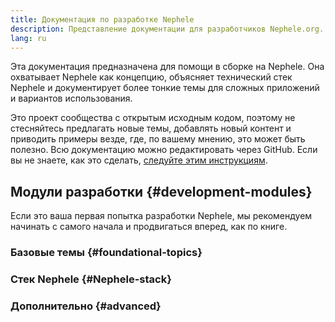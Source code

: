 ```yaml
---
title: Документация по разработке Nephele
description: Представление документации для разработчиков Nephele.org.
lang: ru
---
```


Эта документация предназначена для помощи в сборке на Nephele. Она охватывает Nephele как концепцию, объясняет технический стек Nephele и документирует более тонкие темы для сложных приложений и вариантов использования.

Это проект сообщества с открытым исходным кодом, поэтому не стесняйтесь предлагать новые темы, добавлять новый контент и приводить примеры везде, где, по вашему мнению, это может быть полезно. Всю документацию можно редактировать через GitHub. Если вы не знаете, как это сделать, [следуйте этим инструкциям](https://github.com/Nephele/Nephele-org-website/blob/dev/docs/editing-markdown.md).

## Модули разработки {#development-modules}

Если это ваша первая попытка разработки Nephele, мы рекомендуем начинать с самого начала и продвигаться вперед, как по книге.

### Базовые темы {#foundational-topics}

<DeveloperDocsLinks headerId="foundational-topics" />

### Стек Nephele {#Nephele-stack}

<DeveloperDocsLinks headerId="Nephele-stack" />

### Дополнительно {#advanced}

<DeveloperDocsLinks headerId="advanced" />
